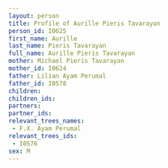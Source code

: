 ```yaml
---
layout: person
title: Profile of Aurille Pieris Tavarayan
person_id: I0625
first_name: Aurille
last_name: Pieris Tavarayan
full_name: Aurille Pieris Tavarayan
mother: Michael Pieris Tavarayan
mother_id: I0624
father: Lilian Ayam Perumal
father_id: I0578
children:
children_ids:
partners:
partner_ids:
relevant_trees_names:
 - F.X. Ayam Perumal
relevant_trees_ids:
 - I0576
sex: M
---
```


